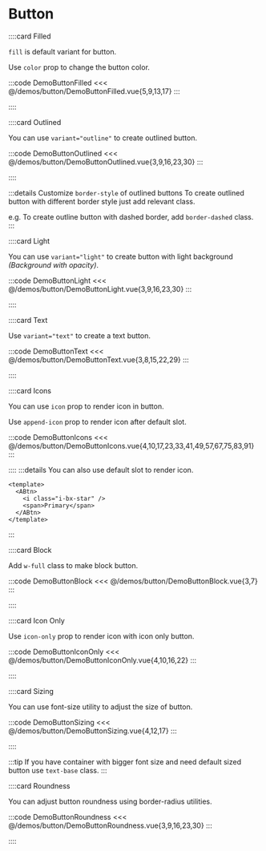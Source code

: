 # Button

<!-- 👉 Filled -->
::::card Filled

`fill` is default variant for button.

Use `color` prop to change the button color.

:::code DemoButtonFilled
<<< @/demos/button/DemoButtonFilled.vue{5,9,13,17}
:::

::::

<!-- 👉 Outlined -->
::::card Outlined

You can use `variant="outline"` to create outlined button.

:::code DemoButtonOutlined
<<< @/demos/button/DemoButtonOutlined.vue{3,9,16,23,30}
:::

::::

:::details Customize `border-style` of outlined buttons
To create outlined button with different border style just add relevant class.

e.g. To create outline button with dashed border, add `border-dashed` class.
:::

<!-- 👉 Light -->
::::card Light

You can use `variant="light"` to create button with light background _(Background with opacity)_.

:::code DemoButtonLight
<<< @/demos/button/DemoButtonLight.vue{3,9,16,23,30}
:::

::::

<!-- 👉 Text -->
::::card Text

Use `variant="text"` to create a text button.

:::code DemoButtonText
<<< @/demos/button/DemoButtonText.vue{3,8,15,22,29}
:::

::::

<!-- 👉 Icons -->
::::card Icons

You can use `icon` prop to render icon in button.

Use `append-icon` prop to render icon after default slot.

:::code DemoButtonIcons
<<< @/demos/button/DemoButtonIcons.vue{4,10,17,23,33,41,49,57,67,75,83,91}
:::

::::
:::details You can also use default slot to render icon.

```vue{3}
<template>
  <ABtn>
    <i class="i-bx-star" />
    <span>Primary</span>
  </ABtn>
</template>
```

:::

<!-- 👉 Block -->
::::card Block

Add `w-full` class to make block button.

:::code DemoButtonBlock
<<< @/demos/button/DemoButtonBlock.vue{3,7}
:::

::::

<!-- 👉 Icon Only -->
::::card Icon Only

Use `icon-only` prop to render icon with icon only button.

:::code DemoButtonIconOnly
<<< @/demos/button/DemoButtonIconOnly.vue{4,10,16,22}
:::

::::

<!-- 👉 Sizing -->
::::card Sizing

You can use font-size utility to adjust the size of button.

:::code DemoButtonSizing
<<< @/demos/button/DemoButtonSizing.vue{4,12,17}
:::

::::

:::tip
If you have container with bigger font size and need default sized button use `text-base` class.
:::

<!-- 👉 Roundness -->
::::card Roundness

You can adjust button roundness using border-radius utilities.

:::code DemoButtonRoundness
<<< @/demos/button/DemoButtonRoundness.vue{3,9,16,23,30}
:::

::::
